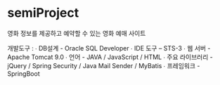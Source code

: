 # semiProject
영화 정보를 제공하고 예약할 수 있는 영화 예매 사이트

개발도구 :
∙ DB설계 - Oracle SQL Developer
∙ IDE 도구 – STS-3
∙ 웹 서버 - Apache Tomcat 9.0
∙ 언어 - JAVA / JavaScript / HTML
∙ 주요 라이브러리 - jQuery / Spring Security / Java Mail Sender / MyBatis 
∙ 프레임워크 - SpringBoot
